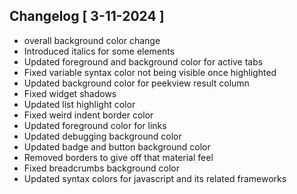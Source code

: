 ## Changelog [ 3-11-2024 ]

<ul>
<li>overall background color change</li>
<li>Introduced italics for some elements</li>
<li>Updated foreground and background color for active tabs</li>
<li>Fixed variable syntax color not being visible once highlighted</li>
<li>Updated background color for peekview result column</li>
<li>Fixed widget shadows</li>
<li>Updated list highlight color</li>
<li>Fixed weird indent border color</li>
<li>Updated foreground color for links</li>
<li>Updated debugging background color</li>
<li>Updated badge and button background color</li>
<li>Removed borders to give off that material feel</li>
<li>Fixed breadcrumbs background color</li>
<li>Updated syntax colors for javascript and its related frameworks</li>
</ul>
